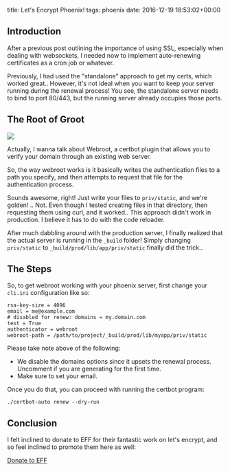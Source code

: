 title: Let's Encrypt Phoenix!
tags: phoenix
date: 2016-12-19 18:53:02+00:00

## Introduction

After a previous post outlining the importance of using SSL, especially when dealing with websockets, I needed now to implement auto-renewing certificates as a cron job or whatever.

Previously, I had used the "standalone" approach to get my certs, which worked great.. However, it's not ideal when you want to keep your server running during the renewal process! You see, the standalone server needs to bind to port 80/443, but the running server already occupies those ports.

## The Root of Groot

![][root-of-groot]

Actually, I wanna talk about Webroot, a certbot plugin that allows you to verify your domain through an existing web server.

So, the way webroot works is it basically writes the authentication files to a path you specify, and then attempts to request that file for the authentication process.

Sounds awesome, right! Just write your files to `priv/static`, and we're golden! .. Not. Even though I tested creating files in that directory, then requesting them using curl, and it worked.. This approach didn't work in production. I believe it has to do with the code reloader.

After much dabbling around with the production server, I finally realized that the actual server is running in the `_build` folder! Simply changing `priv/static` to `_build/prod/lib/app/priv/static` finally did the trick..

## The Steps

So, to get webroot working with your phoenix server, first change your `cli.ini` configuration like so:

```text
rsa-key-size = 4096
email = me@example.com
# disabled for renew: domains = my.domain.com
text = True
authenticator = webroot
webroot-path = /path/to/project/_build/prod/lib/myapp/priv/static
```

Please take note above of the following:

+ We disable the domains options since it upsets the renewal process. Uncomment if you are generating for the first time.
+ Make sure to set your email.

Once you do that, you can proceed with running the certbot program:

```text
./certbot-auto renew --dry-run
```

## Conclusion

I felt inclined to donate to EFF for their fantastic work on let's encrypt, and so feel inclined to promote them here as well:

[Donate to EFF][eff-donation]

[root-of-groot]: http://i.imgur.com/Te9RTcn.png
[eff-donation]: https://supporters.eff.org/donate/support-work-on-certbot
